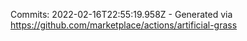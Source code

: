 Commits: 2022-02-16T22:55:19.958Z - Generated via https://github.com/marketplace/actions/artificial-grass
<br>
